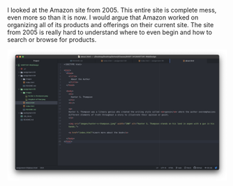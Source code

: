 I looked at the Amazon site from 2005. This entire site is complete mess, even more so than it is now. I would argue that Amazon worked on organizing all of its products and offerings on their current site. The site from 2005 is really hard to understand where to even begin and how to search or browse for products.

![Screenshot of Assignment 5](images/screenshot.png)
